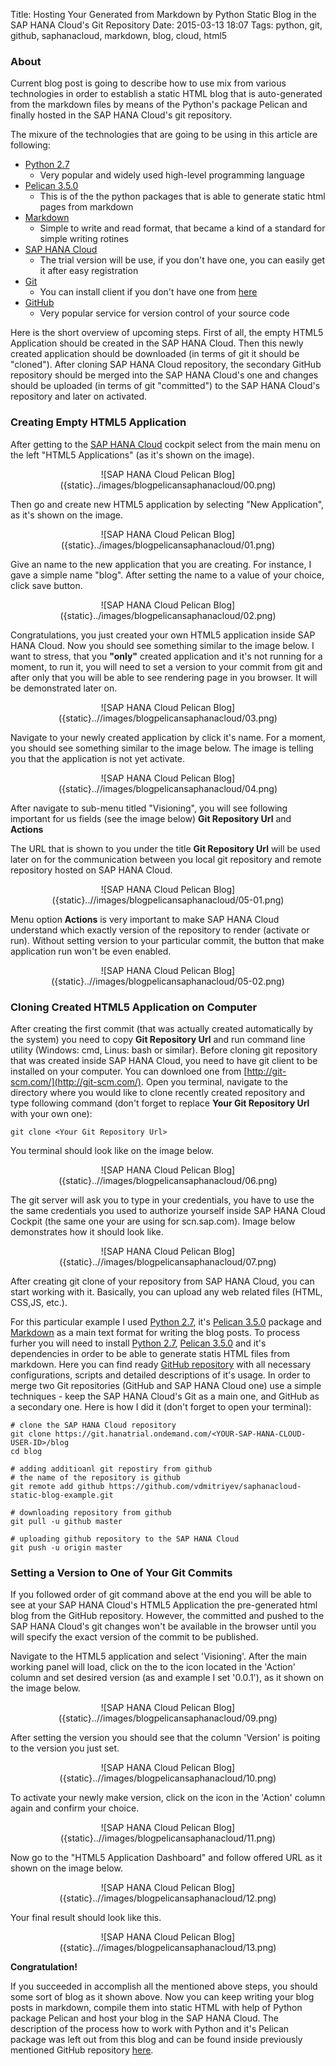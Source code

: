 Title: Hosting Your Generated from Markdown by Python Static Blog in the SAP HANA Cloud's Git Repository
Date: 2015-03-13 18:07
Tags: python, git, github, saphanacloud, markdown, blog, cloud, html5

### About

Current blog post is going to describe how to use mix from various technologies in order to establish a static HTML blog that is auto-generated from the markdown files by means of the Python's package Pelican and finally hosted in the SAP HANA Cloud's git repository.

The mixure of the technologies that are going to be using in this article are following:

* [Python 2.7](https://www.python.org/)
	- Very popular and widely used high-level programming language
* [Pelican 3.5.0](http://docs.getpelican.com/en/3.5.0/)
    - This is of the the python packages that is able to generate static html pages from markdown
* [Markdown](http://daringfireball.net/projects/markdown/syntax)
    - Simple to write and read format, that became a kind of a standard for simple writing rotines
* [SAP HANA Cloud](https://account.hanatrial.ondemand.com/)
    - The trial version will be use, if you don't have one, you can easily get it after easy registration
* [Git](http://en.wikipedia.org/wiki/Git_(software))
    - You can install client if you don't have one from [here](http://git-scm.com/)
* [GitHub](https://github.com/)
	- Very popular service for version control of your source code

Here is the short overview of upcoming steps. First of all, the empty HTML5 Application should be created in the SAP HANA Cloud. Then this newly created application should be downloaded (in terms of git it should be "cloned"). After cloning SAP HANA Cloud repository, the secondary GitHub repository should be merged into the SAP HANA Cloud's one and changes should be uploaded (in terms of git "committed") to the SAP HANA Cloud's repository and later on activated.

### Creating Empty HTML5 Application

After getting to the [SAP HANA Cloud](https://account.hanatrial.ondemand.com/) cockpit select from the main menu on the left "HTML5 Applications" (as it's shown on the image).

<center>
    ![SAP HANA Cloud Pelican Blog]({static}../images/blogpelicansaphanacloud/00.png)
</center>

Then go and create new HTML5 application by selecting "New Application", as it's shown on the image.

<center>
    ![SAP HANA Cloud Pelican Blog]({static}../images/blogpelicansaphanacloud/01.png)
</center>

Give an name to the new application that you are creating. For instance, I gave a simple name "blog". After setting the name to a value of your choice, click save button.

<center>
    ![SAP HANA Cloud Pelican Blog]({static}../images/blogpelicansaphanacloud/02.png)
</center>

Congratulations, you just created your own HTML5 application inside SAP HANA Cloud. Now you should see something similar to the image below. I want to stress, that you **"only"** created application and it's not running for a moment, to run it, you will need to set a version to your commit from git and after only that you will be able to see rendering page in you browser. It will be demonstrated later on.

<center>
    ![SAP HANA Cloud Pelican Blog]({static}..//images/blogpelicansaphanacloud/03.png)
</center>

Navigate to your newly created application by click it's name. For a moment, you should see something similar to the image below. The image is telling you that the application is not yet activate.

<center>
    ![SAP HANA Cloud Pelican Blog]({static}..//images/blogpelicansaphanacloud/04.png)
</center>

After navigate to sub-menu titled "Visioning", you will see following important for us fields (see the image below) **Git Repository Url** and **Actions**

The URL that is shown to you under the title **Git Repository Url** will be used later on for the communication between you local git repository and remote repository hosted on SAP HANA Cloud.
<center>
    ![SAP HANA Cloud Pelican Blog]({static}..//images/blogpelicansaphanacloud/05-01.png)
</center>

Menu option **Actions** is very important to make SAP HANA Cloud understand which exactly version of the repository to render (activate or run). Without setting version to your particular commit, the button that make application run won't be even enabled.

<center>
    ![SAP HANA Cloud Pelican Blog]({static}..//images/blogpelicansaphanacloud/05-02.png)
</center>

### Cloning Created HTML5 Application on Computer

After creating the first commit (that was actually created automatically by the system) you need to copy **Git Repository Url** and run command line utility (Windows: cmd, Linus: bash or similar). Before cloning git repository that was created inside SAP HANA Cloud, you need to have git client to be installed on your computer. You can downloed one from [http://git-scm.com/](http://git-scm.com/). Open you terminal, navigate to the directory where you would like to clone recently created repository and type following command (don't forget to replace **Your Git Repository Url** with your own one):
```
git clone <Your Git Repository Url>
```

You terminal should look like on the image below.

<center>
    ![SAP HANA Cloud Pelican Blog]({static}..//images/blogpelicansaphanacloud/06.png)
</center>

The git server will ask you to type in your credentials, you have to use the the same credentials you used to authorize yourself inside SAP HANA Cloud Cockpit (the same one your are using for scn.sap.com). Image below demonstrates how it should look like.

<center>
    ![SAP HANA Cloud Pelican Blog]({static}..//images/blogpelicansaphanacloud/07.png)
</center>

After creating git clone of your repository from SAP HANA Cloud, you can start working with it. Basically, you can upload any web related files (HTML, CSS,JS, etc.).

For this particular example I used [Python 2.7](https://www.python.org/), it's [Pelican 3.5.0](http://docs.getpelican.com/en/3.5.0/) package and [Markdown](http://daringfireball.net/projects/markdown/syntax) as a main text format for writing the blog posts. To process furher you will need to install [Python 2.7](https://www.python.org/), [Pelican 3.5.0](http://docs.getpelican.com/en/3.5.0/) and it's dependencies in order to be able to generate statis HTML files from markdown. Here you can find ready [GitHub repository](https://github.com/vdmitriyev/saphanacloud-static-blog-example) with all necessary configurations, scripts and detailed descriptions of it's usage. In order to merge two Git repositories (GitHub and SAP HANA Cloud one) use a simple techniques - keep the SAP HANA Cloud's Git as a main one, and GitHub as a secondary one. Here is how I did it (don't forget to open your terminal):

```
# clone the SAP HANA Cloud repository
git clone https://git.hanatrial.ondemand.com/<YOUR-SAP-HANA-CLOUD-USER-ID>/blog
cd blog

# adding additioanl git repostiry from github
# the name of the repository is github
git remote add github https://github.com/vdmitriyev/saphanacloud-static-blog-example.git

# downloading repository from github
git pull -u github master

# uploading github repository to the SAP HANA Cloud
git push -u origin master
```

### Setting a Version to One of Your Git Commits

If you followed order of git command above at the end you will be able to see at your SAP HANA Cloud's HTML5 Application the pre-generated html blog from the GitHub repository. However, the committed and pushed to the SAP HANA Cloud's git changes won't be available in the browser until you will specify the exact version of the commit to be published.

Navigate to the HTML5 application and select 'Visioning'. After the main working panel will load, click on the to the icon located in the 'Action' column and set desired version (as and example I set '0.0.1'), as it shown on the image below.

<center>
    ![SAP HANA Cloud Pelican Blog]({static}..//images/blogpelicansaphanacloud/09.png)
</center>

After setting the version you should see that the column 'Version' is poiting to the version you just set.

<center>
    ![SAP HANA Cloud Pelican Blog]({static}..//images/blogpelicansaphanacloud/10.png)
</center>

To activate your newly make version, click on the icon in the 'Action' column again and confirm your choice.

<center>
    ![SAP HANA Cloud Pelican Blog]({static}..//images/blogpelicansaphanacloud/11.png)
</center>

Now go to the "HTML5 Application Dashboard" and follow offered URL as it shown on the image below.

<center>
    ![SAP HANA Cloud Pelican Blog]({static}..//images/blogpelicansaphanacloud/12.png)
</center>

Your final result should look like this.
<center>
    ![SAP HANA Cloud Pelican Blog]({static}..//images/blogpelicansaphanacloud/13.png)
</center>

**Congratulation!**

If you succeeded in accomplish all the mentioned above steps, you should some sort of blog as it shown above. Now you can keep writing your blog posts in markdown, compile them into static HTML with help of Python package Pelican and host your blog in the SAP HANA Cloud.
The description of the process how to work with Python and it's Pelican package was left out from this blog and can be found inside previously mentioned GitHub repository [here](https://github.com/vdmitriyev/saphanacloud-static-blog-example/tree/master/src-pelican).
